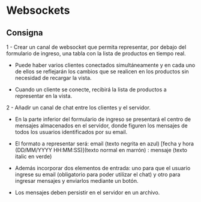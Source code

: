 # Websockets

## Consigna
  
1 - Crear un canal de websocket que permita representar, por debajo del formulario de ingreso, una tabla con la lista de productos en tiempo real.

-   Puede haber varios clientes conectados simultáneamente y en cada uno de ellos se reflejarán los cambios que se realicen en los productos sin necesidad de recargar la vista.
    
-   Cuando un cliente se conecte, recibirá la lista de productos a representar en la vista.

2 -  Añadir un canal de chat entre los clientes y el servidor.

-   En la parte inferior del formulario de ingreso se presentará el centro de mensajes almacenados en el servidor, donde figuren los mensajes de todos los usuarios identificados por su email.
    
-   El formato a representar será: email (texto negrita en azul) [fecha y hora (DD/MM/YYYY HH:MM:SS)](texto normal en marrón) : mensaje (texto italic en verde)
    
-   Además incorporar dos elementos de entrada: uno para que el usuario ingrese su email (obligatorio para poder utilizar el chat) y otro para ingresar mensajes y enviarlos mediante un botón.
    
-   Los mensajes deben persistir en el servidor en un archivo.